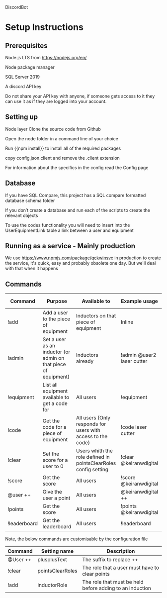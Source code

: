 DiscordBot

# Setup Instructions 


## Prerequisites
Node.js LTS from https://nodejs.org/en/

Node package manager

SQL Server 2019

A discord API key

Do not share your API key with anyone, if someone gets access to it they can use it as if they are logged into your account.

## Setting up
Node layer
Clone the source code from Github

Open the node folder in a command line of your choice

Run {{npm install}} to install all of the required packages

copy config.json.client and remove the .client extension

For information about the specifics in the config read the Config page

## Database
If you have SQL Compare, this project has a SQL compare formatted database schema folder

If you don’t create a database and run each of the scripts to create the relevant objects

To use the codes functionality you will need to insert into the UserEquipmentLink table a link between a user and equipment

## Running as a service - Mainly production

We use https://www.npmjs.com/package/qckwinsvc in production to create the service, it's quick, easy and probably obsolete one day. But we'll deal with that when it happens

## Commands
| Command  | Purpose  | Available to  |  Example usage | Responds Inline/DM | 
|---|---|---|---|---|
|!add| Add a user to the piece of equipment  |  Inductors on that piece of equipment | Inline  | Inline|
|!admin| Set a user as an inductor (or admin on that piece of equipment) | Inductors already |  !admin @user2 laser cutter | Inline  |
|!equipment|List all equipment available to get a code for   | All users  |  !equipment | Inline |
|!code|  Get the code for a piece of equipment|  All users (Only responds for users with access to the code) |  !code laser cutter | DM |
|!clear| Set the score for a user to 0 | Users whith the role defined in pointsClearRoles config setting  |!clear @keiranwdigital| Inline |
|!score| Get the score  | All users  | !score @keiranwdigital | Inline|
|@user ++| Give the user a point | All users  |@keiranwdigital ++ | Inline|
|!points| Get the score  | All users  | !points @keiranwdigital | Inline|
|!leaderboard| Get the leaderboard  |  All users | !leaderboard | Inline |

Note, the below commands are customisable by the configuration file

| Command  | Setting name  | Description  |  
|---|---|---|
|@User ++| plusplusText | The suffix to replace ++ | 
|!clear|pointsClearRoles| The role that a user must have to clear points |
|!add | inductorRole | The role that must be held before adding to an induction |
